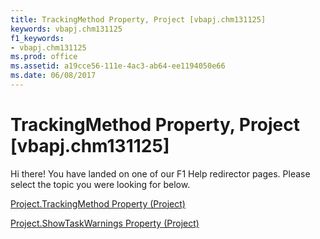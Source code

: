 ```yaml
---
title: TrackingMethod Property, Project [vbapj.chm131125]
keywords: vbapj.chm131125
f1_keywords:
- vbapj.chm131125
ms.prod: office
ms.assetid: a19cce56-111e-4ac3-ab64-ee1194050e66
ms.date: 06/08/2017
---
```



# TrackingMethod Property, Project [vbapj.chm131125]

Hi there! You have landed on one of our F1 Help redirector pages. Please select the topic you were looking for below.

[Project.TrackingMethod Property (Project)](http://msdn.microsoft.com/library/cda3f127-5fad-f486-f02d-6d6eeb0d5588%28Office.15%29.aspx)

[Project.ShowTaskWarnings Property (Project)](http://msdn.microsoft.com/library/36b74b7e-4d81-e01f-d011-9325bef6bc43%28Office.15%29.aspx)



